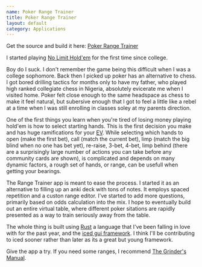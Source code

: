 ```yaml
---
name: Poker Range Trainer
title: Poker Range Trainer
layout: default
category: Applications
---
```


Get the source and build it here: [Poker Range Trainer](https://github.com/davefol/Poker-Range-Trainer)

I started playing [No Limit Hold'em](https://en.wikipedia.org/wiki/Texas_hold_%27em) for the first time since college. 

Boy do I suck. I don't remember the game being this difficult when I was a college sophomore. 
Back then I picked up poker has an alternative to chess. I got bored drilling tactics for months only to have
my father, who played high ranked collegiate chess in Nigeria, absolutely evicerate me when I visited home. 
Poker felt close enough to the same headspace as chess to make it feel natural, but subersive enough
that I got to feel a little like a rebel at a time when I was still enrolling in classes soley at my parents direction. 

One of the first things you learn when you're tired of losing money playing hold'em is how to select starting hands. 
This is the first decision you make and has huge ramifications for your [EV](https://www.cardschat.com/poker-odds-expected-value.php).
While selecting which hands to open (make the first bet), call (match the current bet), limp (match the big blind when no one has bet yet), 
re-raise, 3-bet, 4-bet, limp behind (there are a surprisingly large number of actions you can take before any community cards are shown), 
is complicated and depends on many dynamic factors, a rough set of hands, or range, can be usefull when getting your bearings. 

The Range Trainer app is meant to ease the process. I started it as an alternative to filling up an anki deck with tons of 
notes. It employs spaced repetition and a custon range editor. I've started to add more questions, primarily based
on odds calculation into the mix. I hope to eventually build out an entire virtual table, where different 
poker sitations are rapidly presented as a way to train seriously away from the table. 

The whole thing is built using [Rust](https://www.rust-lang.org/) a language that I've been falling in love with for
the past year, and the [iced gui framework](https://github.com/hecrj/iced). I think I'll be contributing to iced
sooner rather than later as its a great but young framework. 

Give the app a try. If you need some ranges, I recommend [The Grinder's Manual](https://www.amazon.com/Grinders-Manual-Complete-Course-Online-ebook/dp/B01GBFF890).
